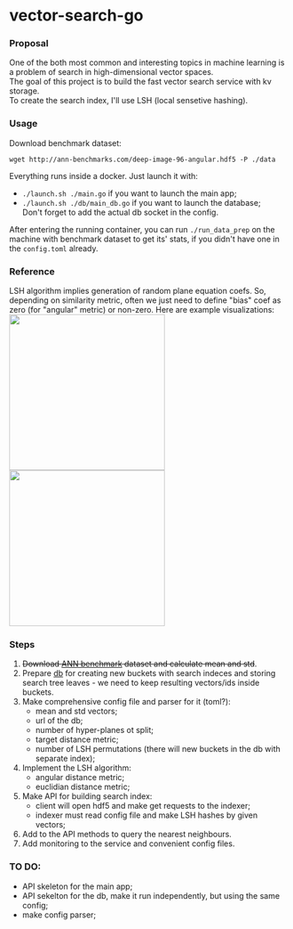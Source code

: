 # vector-search-go

### Proposal  

One of the both most common and interesting topics in machine learning is a problem of search in high-dimensional vector spaces.  
The goal of this project is to build the fast vector search service with kv storage.  
To create the search index, I'll use LSH (local sensetive hashing).  

### Usage  
Download benchmark dataset:  
```
wget http://ann-benchmarks.com/deep-image-96-angular.hdf5 -P ./data
```   

Everything runs inside a docker. Just launch it with:  
 - `./launch.sh ./main.go` if you want to launch the main app;  
 - `./launch.sh ./db/main_db.go` if you want to launch the database;  
Don't forget to add the actual db socket in the config.  

After entering the running container, you can run `./run_data_prep` on the machine with benchmark dataset to get its' stats, if you didn't have one in the `config.toml` already.  

### Reference   
LSH algorithm implies generation of random plane equation coefs. So, depending on similarity metric, often we just need to define "bias" coef as zero (for "angular" metric) or non-zero. Here are example visualizations:  
<img src="https://github.com/gasparian/vector-search-go/blob/master/pics/non-biased.png" height=280 >  <img src="https://github.com/gasparian/vector-search-go/blob/master/pics/biased.png" height=280 >  

### Steps  

1. ~~Download [ANN benchmark](http://ann-benchmarks.com/deep-image-96-angular.hdf5) dataset and calculate mean and std~~.  
2. Prepare [db](https://github.com/boltdb/bolt) for creating new buckets with search indeces and storing search tree leaves - we need to keep resulting vectors/ids inside buckets.  
3. Make comprehensive config file and parser for it (toml?):  
    - mean and std vectors;  
    - url of the db;  
    - number of hyper-planes ot split;  
    - target distance metric;  
    - number of LSH permutations (there will new buckets in the db with separate index);  
4. Implement the LSH algorithm:  
    - angular distance metric;  
    - euclidian distance metric;  
5. Make API for building search index:  
    - client will open hdf5 and make get requests to the indexer;  
    - indexer must read config file and make LSH hashes by given vectors;   
6. Add to the API methods to query the nearest neighbours.  
7. Add monitoring to the service and convenient config files.  
 
### TO DO:  
 - API skeleton for the main app;  
 - API sekelton for the db, make it run independently, but using the same config;  
 - make config parser;  
